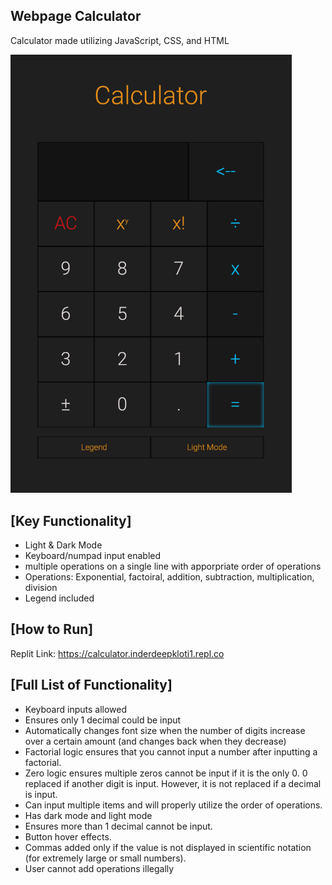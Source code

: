 
Webpage Calculator
------------------------------------------------------------
Calculator made utilizing JavaScript, CSS, and HTML

<img width="450" alt="GameScreenshot" src="https://github.com/Inderdeep-Klotia/calculator/blob/543049224ec121138e87b7ef7ce1c94a0693d4f6/CalculatorImage.png">


[Key Functionality]
------------------------------------------------------------
- Light & Dark Mode
- Keyboard/numpad input enabled
- multiple operations on a single line with apporpriate order of operations
- Operations: Exponential, factoiral, addition, subtraction, multiplication, division
- Legend included


[How to Run]
------------------------------------------------------------
Replit Link: https://calculator.inderdeepkloti1.repl.co



[Full List of Functionality]
------------------------------------------------------------
-   Keyboard inputs allowed
-   Ensures only 1 decimal could be input
-   Automatically changes font size when the number of digits increase over a certain amount (and changes back when they decrease)
-   Factorial logic ensures that you cannot input a number after inputting a factorial.
-   Zero logic ensures multiple zeros cannot be input if it is the only 0. 0 replaced if another digit is input.
        However, it is not replaced if a decimal is input.
-   Can input multiple items and will properly utilize the order of operations.
-   Has dark mode and light mode
-   Ensures more than 1 decimal cannot be input.
-   Button hover effects.
-   Commas added only if the value is not displayed in scientific notation (for extremely large or small numbers).
-   User cannot add operations illegally 
